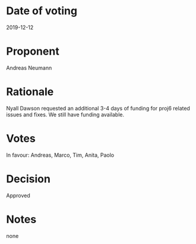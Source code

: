 # Date of voting
2019-12-12
# Proponent
Andreas Neumann
# Rationale
Nyall Dawson requested an additional 3-4 days of funding for proj6 related issues and fixes.
We still have funding available.
# Votes
In favour: Andreas, Marco, Tim, Anita, Paolo
# Decision
Approved
# Notes
none
